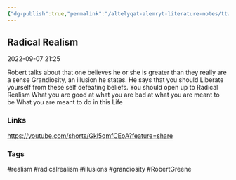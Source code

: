 ```yaml
---
{"dg-publish":true,"permalink":"/altelyqat-alemryt-literature-notes/ttwyr-aldhat-self-development/radical-realism/"}
---
```


## Radical Realism

2022-09-07 21:25

Robert talks about that one believes he or she is greater than they really are a sense Grandiosity, an illusion he states.
He says that you should Liberate yourself from these self defeating beliefs. You should open up to Radical Realism
What  you are good at
what you are bad at
what you are meant to be 
What you are meant to do in this Life

### Links
https://youtube.com/shorts/Gkl5qmfCEoA?feature=share

### Tags
#realism #radicalrealism #illusions #grandiosity #RobertGreene


